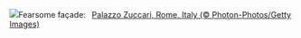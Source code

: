 ![](https://www.bing.com/th?id=OHR.MonsterDoor_EN-US2973387472_UHD.jpg&w=1000)Fearsome façade:&nbsp;&ensp;[Palazzo Zuccari, Rome, Italy (© Photon-Photos/Getty Images)](https://www.bing.com/th?id=OHR.MonsterDoor_EN-US2973387472_UHD.jpg)
<br><br/>
